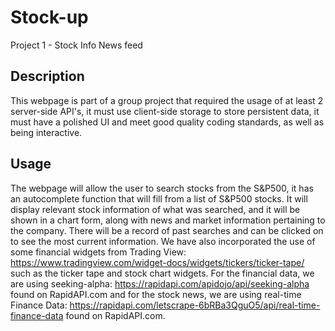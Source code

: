# Stock-up
Project 1 - Stock Info News feed

## Description
This webpage is part of a group project that required the usage of at least 2 server-side API's, it must use client-side storage to store persistent data, it must have a polished UI and meet good quality coding standards, as well as being interactive.

## Usage
The webpage will allow the user to search stocks from the S&P500, it has an autocomplete function that will fill from a list of S&P500 stocks. It will display relevant stock information of what was searched, and it will be shown in a chart form, along with news and market information pertaining to the company. There will be a record of past searches and can be clicked on to see the most current information. 
We have also incorporated the use of some financial widgets from Trading View: https://www.tradingview.com/widget-docs/widgets/tickers/ticker-tape/ such as the ticker tape and stock chart widgets.
For the financial data, we are using seeking-alpha: https://rapidapi.com/apidojo/api/seeking-alpha found on RapidAPI.com and for the stock news, we are using real-time Finance Data: https://rapidapi.com/letscrape-6bRBa3QguO5/api/real-time-finance-data found on RapidAPI.com.

